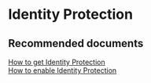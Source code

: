 <properties
	pageTitle="Identity Protection"
	description="Identity Protection"
	service="microsoft.aad"
	resource="Microsoft_AAD_ProtectionCenter"
	authors="zhchia"
	displayOrder=""
	selfHelpType="generic"
	supportTopicIds="32542231"
	resourceTags=""
	productPesIds="14785"
	cloudEnvironments="public"
/>

# Identity Protection


## **Recommended documents**
[How to get Identity Protection](https://aka.ms/emstrial) <br>
[How to enable Identity Protection](https://docs.microsoft.com/azure/active-directory/active-directory-identityprotection-enable) <br>
